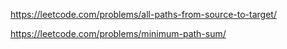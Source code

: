 https://leetcode.com/problems/all-paths-from-source-to-target/

https://leetcode.com/problems/minimum-path-sum/